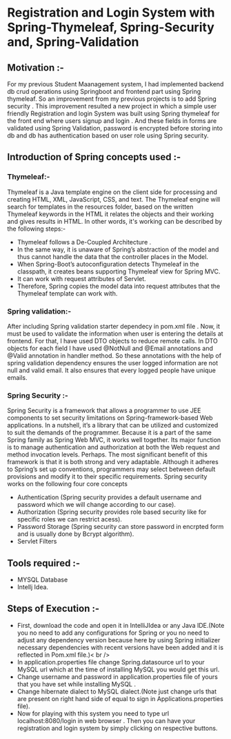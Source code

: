 # Registration and Login System with Spring-Thymeleaf, Spring-Security and, Spring-Validation

## Motivation :-
For my previous Student Maanagement system, I had implemented backend db crud operations using Springboot and frontend part using Spring thymeleaf. So an improvement from my previous projects is to add Spring security . This improvement resulted a new project in which a simple user friendly Registration and login System was built using Spring thymeleaf for the front end where users signup and login . And these fields in forms are validated using Spring Validation, password is encrypted before storing into db and db has authentication based on user role using Spring security.


## Introduction of Spring concepts used :-
### Thymeleaf:-
Thymeleaf is a Java template engine on the client side for processing and creating HTML, XML, JavaScript, CSS, and text. The Thymeleaf engine will search for templates in the resources folder, based on the written Thymeleaf keywords in the HTML it relates the objects and their working and gives results in HTML. In other words, it's working can be described by the following steps:-
  - Thymeleaf follows a De-Coupled Architecture .<br />
  - In the same way, it is unaware of Spring’s abstraction of the model and thus cannot handle the data that the controller places in the Model.<br />
  - When Spring-Boot’s autoconfiguration detects Thymeleaf in the classpath, it creates beans supporting Thymeleaf view for Spring MVC.<br />
  - It can work with request attributes of Servlet.<br />
  - Therefore, Spring copies the model data into request attributes that the Thymeleaf template can work with. <br />

### Spring validation:-
After including Spring validation starter dependecy in pom.xml file . Now, it must be used to validate the information when user is entering the details at frontend. For that, I have used DTO objects to reduce remote calls. In DTO objects for each field I have used @NotNull and @Email annotations and @Valid annotation in handler method. So these annotations with the help of spring validation dependency ensures the user logged information are not null and valid email. It also ensures that every logged people have unique emails.

### Spring Security :-
Spring Security is a framework that allows a programmer to use JEE components to set security limitations on Spring-framework-based Web applications. In a nutshell, it’s a library that can be utilized and customized to suit the demands of the programmer. Because it is a part of the same Spring family as Spring Web MVC, it works well together. Its major function is to manage authentication and authorization at both the Web request and method invocation levels. Perhaps. The most significant benefit of this framework is that it is both strong and very adaptable. Although it adheres to Spring’s set up conventions, programmers may select between default provisions and modify it to their specific requirements. Spring security works on the following four core concepts <br />

  - Authentication (Spring security provides a default username and password which we will change according to our case).
  - Authorization (Spring security provides role based security like for specific roles we can restrict acess).
  - Password Storage (Spring security can store password in encrpted form and is usually done by Bcrypt algorithm).
  - Servlet Filters

## Tools required :-
  - MYSQL Database
  - Intellj Idea.

## Steps of Execution :-
  - First, download the code and open it in IntelliJIdea or any Java IDE.(Note you no need to add any configurations for Spring or you no need to adjust any dependency version because here by using Spring initializer necessary dependencies with recent versions have been added and it is reflected in Pom.xml file.)< br />
  - In application.properties file change Spring.datasource url to your MySQL url which at the time of installing MySQL you would get this url.
  - Change username and password in application.properties file of yours that you have set while installing MySQL .
  - Change hibernate dialect to MySQL dialect.(Note just change urls that are present on right hand side of equal to sign in Applications.properties file).
  - Now for playing with this system you need to type url localhost:8080/login in web browser . Then you can have your registration and login system by simply clicking on respective buttons.
    
